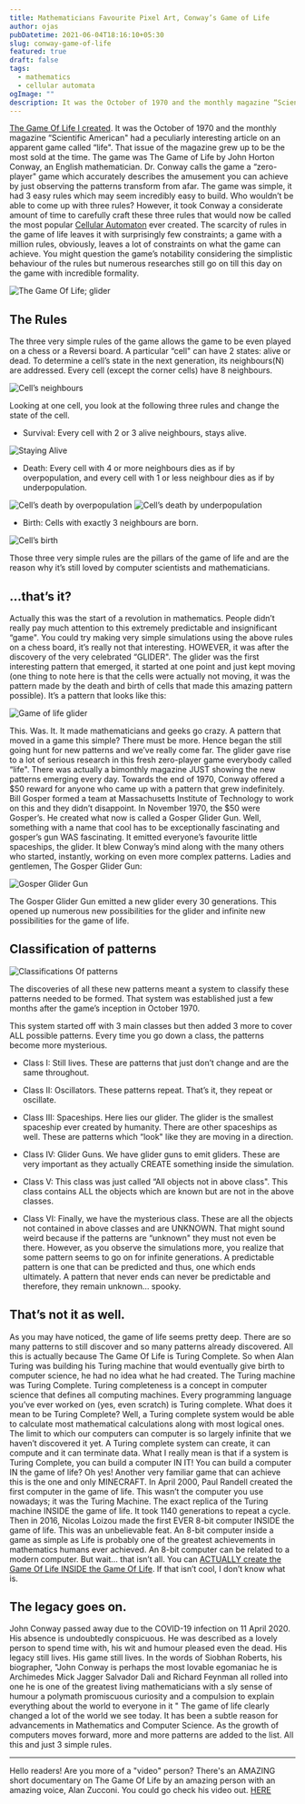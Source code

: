 ```yaml
---
title: Mathematicians Favourite Pixel Art, Conway’s Game of Life
author: ojas
pubDatetime: 2021-06-04T18:16:10+05:30
slug: conway-game-of-life
featured: true
draft: false
tags:
  - mathematics
  - cellular automata
ogImage: ""
description: It was the October of 1970 and the monthly magazine “Scientific American" had a peculiarly interesting article on an apparent game called “life". That issue of the magazine grew up to be the most sold at the time. The game was The Game...
---
```


[The Game Of Life I created](https://unsolicitedsite.netlify.app/game/). It was the October of 1970 and the monthly magazine “Scientific American" had a peculiarly interesting article on an apparent game called “life". That issue of the magazine grew up to be the most sold at the time. The game was The Game of Life by John Horton Conway, an English mathematician. Dr. Conway calls the game a “zero-player" game which accurately describes the amusement you can achieve by just observing the patterns transform from afar. The game was simple, it had 3 easy rules which may seem incredibly easy to build. Who wouldn’t be able to come up with three rules? However, it took Conway a considerate amount of time to carefully craft these three rules that would now be called the most popular [Cellular Automaton](https://en.wikipedia.org/wiki/Cellular_automaton) ever created. The scarcity of rules in the game of life leaves it with surprisingly few constraints; a game with a million rules, obviously, leaves a lot of constraints on what the game can achieve. You might question the game’s notability considering the simplistic behaviour of the rules but numerous researches still go on till this day on the game with incredible formality.

![The Game Of Life; glider](https://www.tutorialchip.com/wp-content/uploads/2011/04/Hacker-Glider-Emblem-Wallpaper.jpg)


## The Rules

The three very simple rules of the game allows the game to be even played on a chess or a Reversi board. A particular “cell" can have 2 states: alive or dead. To determine a cell’s state in the next generation, its neighbours(N) are addressed. Every cell (except the corner cells) have 8 neighbours. 

![Cell’s neighbours](../../pictures/Game%20Of%20Life/N.jpg)

Looking at one cell, you look at the following three rules and change the state of the cell.


- Survival: Every cell with 2 or 3 alive neighbours, stays alive.


![Staying Alive](../../pictures/Game%20Of%20Life/Staying%20Alive.jpg)

- Death: Every cell with 4 or more neighbours dies as if by overpopulation, and every cell with 1 or less neighbour dies as if by underpopulation.


![Cell’s death by overpopulation](../../pictures/Game%20Of%20Life/Death-overpopulation.jpg)
![Cell’s death by underpopulation](../../pictures/Game%20Of%20Life/Death-underpopulation.jpg)

- Birth: Cells with exactly 3 neighbours are born.


![Cell’s birth](../../pictures/Game%20Of%20Life/Birth.png)


Those three very simple rules are the pillars of the game of life and are the reason why it’s still loved by computer scientists and mathematicians.

## …that’s it?


Actually this was the start of a revolution in mathematics. People didn’t really pay much attention to this extremely predictable and insignificant “game". You could try making very simple simulations using the above rules on a chess board, it’s really not that interesting. HOWEVER, it was after the discovery of the very celebrated “GLIDER". The glider was the first interesting pattern that emerged, it started at one point and just kept moving (one thing to note here is that the cells were actually not moving, it was the pattern made by the death and birth of cells that made this amazing pattern possible). It’s a pattern that looks like this:

![Game of life glider](https://upload.wikimedia.org/wikipedia/commons/d/d0/Game_of_life_animated_glider_2.gif)


This. Was. It. It made mathematicians and geeks go crazy. A pattern that moved in a game this simple? There must be more. Hence began the still going hunt for new patterns and we’ve really come far. The glider gave rise to a lot of serious research in this fresh zero-player game everybody called “life". There was actually a bimonthly magazine JUST showing the new patterns emerging every day. Towards the end of 1970, Conway offered a $50 reward for anyone who came up with a pattern that grew indefinitely. Bill Gosper formed a team at Massachusetts Institute of Technology to work on this and they didn’t disappoint. In November 1970, the $50 were Gosper’s. He created what now is called a Gosper Glider Gun. Well, something with a name that cool has to be exceptionally fascinating and gosper’s gun WAS fascinating. It emitted everyone’s favourite little spaceships, the glider. It blew Conway’s mind along with the many others who started, instantly, working on even more complex patterns. Ladies and gentlemen, The Gosper Glider Gun:

![Gosper Glider Gun](https://www.conwaylife.com/w/images/b/b6/Gosperglidergun.gif)


The Gosper Glider Gun emitted a new glider every 30 generations. This opened up numerous new possibilities for the glider and infinite new possibilities for the game of life.

## Classification of patterns


![Classifications Of patterns](https://evolvingweb.ca/sites/default/files/inline-images/68747470733a2f2f6d656469612e67697068792e636f6d2f6d656469612f3456565a547654717a5252304255774e49482f67697068792e676966.gif)

The discoveries of all these new patterns meant a system to classify these patterns needed to be formed. That system was established just a few months after the game’s inception in October 1970.

This system started off with 3 main classes but then added 3 more to cover ALL possible patterns. Every time you go down a class, the patterns become more mysterious.

- Class I: Still lives. These are patterns that just don’t change and are the same throughout.

- Class II: Oscillators. These patterns repeat. That’s it, they repeat or oscillate.

- Class III: Spaceships. Here lies our glider. The glider is the smallest spaceship ever created by humanity. There are other spaceships as well. These are patterns which “look" like they are moving in a direction.

- Class IV: Glider Guns. We have glider guns to emit gliders. These are very important as they actually CREATE something inside the simulation.

- Class V: This class was just called “All objects not in above class". This class contains ALL the objects which are known but are not in the above classes.

- Class VI: Finally, we have the mysterious class. These are all the objects not contained in above classes and are UNKNOWN. That might sound weird because if the patterns are “unknown" they must not even be there. However, as you observe the simulations more, you realize that some pattern seems to go on for infinite generations. A predictable pattern is one that can be predicted and thus, one which ends ultimately. A pattern that never ends can never be predictable and therefore, they remain unknown… spooky.


## That’s not it as well.

As you may have noticed, the game of life seems pretty deep. There are so many patterns to still discover and so many patterns already discovered. All this is actually because The Game Of Life is Turing Complete. So when Alan Turing was building his Turing machine that would eventually give birth to computer science, he had no idea what he had created. The Turing machine was Turing Complete. Turing completeness is a concept in computer science that defines all computing machines. Every programming language you’ve ever worked on (yes, even scratch) is Turing complete. What does it mean to be Turing Complete? Well, a Turing complete system would be able to calculate most mathematical calculations along with most logical ones. The limit to which our computers can computer is so largely infinite that we haven’t discovered it yet. A Turing complete system can create, it can compute and it can terminate data. What I really mean is that if a system is Turing Complete, you can build a computer IN IT! You can build a computer IN the game of life? Oh yes! Another very familiar game that can achieve this is the one and only MINECRAFT. In April 2000, Paul Randell created the first computer in the game of life. This wasn’t the computer you use nowadays; it was the Turing Machine. The exact replica of the Turing machine INSIDE the game of life. It took 1140 generations to repeat a cycle. Then in 2016, Nicolas Loizou made the first EVER 8-bit computer INSIDE the game of life. This was an unbelievable feat. An 8-bit computer inside a game as simple as Life is probably one of the greatest achievements in mathematics humans ever achieved. An 8-bit computer can be related to a modern computer. But wait… that isn’t all. You can [ACTUALLY create the Game Of Life INSIDE the Game Of Life](https://www.youtube.com/watch?v=xP5-iIeKXE8). If that isn’t cool, I don’t know what is.

## The legacy goes on.

John Conway passed away due to the COVID-19 infection on 11 April 2020. His absence is undoubtedly conspicuous. He was described as a lovely person to spend time with, his wit and humour pleased even the dead. His legacy still lives. His game still lives. In the words of Siobhan Roberts, his biographer, "John Conway is perhaps the most lovable egomaniac he is Archimedes Mick Jagger Salvador Dali and Richard Feynman all rolled into one he is one of the greatest living mathematicians with a sly sense of humour a polymath promiscuous curiosity and a compulsion to explain everything about the world to everyone in it " The game of life clearly changed a lot of the world we see today. It has been a subtle reason for advancements in Mathematics and Computer Science. As the growth of computers moves forward, more and more patterns are added to the list. All this and just 3 simple rules. 

---

Hello readers!
Are you more of a "video" person? There's an AMAZING short documentary on The Game Of Life by an amazing person with an amazing voice, Alan Zucconi. You could go check his video out. [HERE](https://www.youtube.com/watch?v=Kk2MH9O4pXY) 